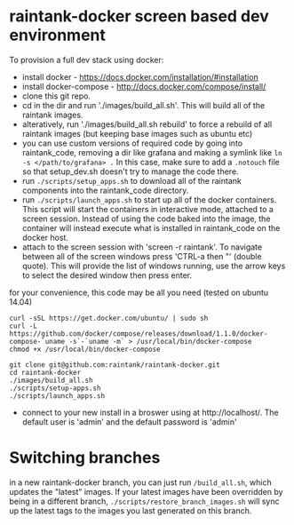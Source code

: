 raintank-docker screen based dev environment
============================================

To provision a full dev stack using docker:

- install docker - https://docs.docker.com/installation/#installation
- install docker-compose - http://docs.docker.com/compose/install/
- clone this git repo.
- cd in the dir and run './images/build_all.sh'.  This will build all of the raintank images.
- alteratively, run './images/build_all.sh rebuild' to force a rebuild of all raintank images (but keeping base images such as ubuntu etc)
- you can use custom versions of required code by going into raintank_code, removing a dir like grafana and making a symlink like `ln -s </path/to/grafana> .`
  In this case, make sure to add a `.notouch` file so that setup_dev.sh doesn't try to manage the code there.
- run `./scripts/setup_apps.sh` to download all of the raintank components into the raintank_code directory.
- run `./scripts/launch_apps.sh` to start up all of the docker containers.  This script will start the containers in interactive mode, attached to a screen session.  Instead of using the code baked into the image, the container will instead execute what is installed in raintank_code on the docker host.
- attach to the screen session with 'screen -r raintank'.  To navigate between all of the screen windows press 'CTRL-a then "' (double quote).  This will provide the list of windows running, use the arrow keys to select the desired window then press enter.


for your convenience, this code may be all you need (tested on ubuntu 14.04)

```
curl -sSL https://get.docker.com/ubuntu/ | sudo sh
curl -L https://github.com/docker/compose/releases/download/1.1.0/docker-compose-`uname -s`-`uname -m` > /usr/local/bin/docker-compose
chmod +x /usr/local/bin/docker-compose

git clone git@github.com:raintank/raintank-docker.git
cd raintank-docker
./images/build_all.sh
./scripts/setup-apps.sh
./scripts/launch_apps.sh
```

- connect to your new install in a broswer using at http://localhost/.  The default user is 'admin' and the default password is 'admin'


Switching branches
==================
in a new raintank-docker branch, you can just run `/build_all.sh`, which updates the "latest" images.
If your latest images have been overridden by being in a different branch, `./scripts/restore_branch_images.sh` will sync up the latest tags to the images you last generated on this branch.
